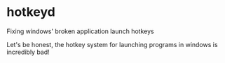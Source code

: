 # hotkeyd
Fixing windows' broken application launch hotkeys


Let's be honest, the hotkey system for launching programs in windows is incredibly bad!